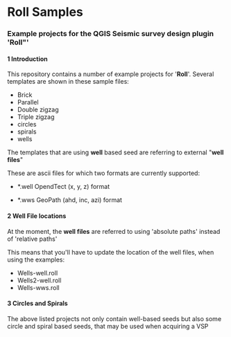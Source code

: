 # Roll Samples

### Example projects for the QGIS Seismic survey design plugin 'Roll"'

#### 1	Introduction

This repository contains a number of example projects for '**Roll**'. Several templates are shown in these sample files:

- Brick
- Parallel
- Double zigzag
- Triple zigzag
- circles
- spirals
- wells

The templates that are using  **well** based seed  are referring to external "**well files**"

These are ascii files for which two formats are currently supported:

- *.well	OpendTect (x, y, z) format

- *.wws	GeoPath (ahd, inc, azi) format 



#### 2	Well File locations

At the moment, the **well files** are referred to using 'absolute paths' instead of 'relative paths'

This means that you'll have to update the location of the well files, when using the examples:

- Wells-well.roll
- Wells2-well.roll
- Wells-wws.roll



#### 3	Circles and Spirals

The above listed projects not only contain well-based seeds but also some circle and spiral based seeds, that may be used when acquiring a VSP



